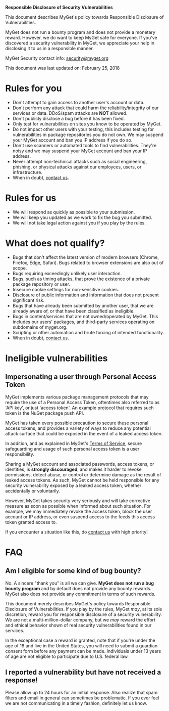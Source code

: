 **Responsible Disclosure of Security Vulnerabilities**

This document describes MyGet's policy towards Responsible Disclosure of Vulnerabilities.

MyGet does not run a bounty program and does not provide a monetary reward. However, we do want to keep MyGet safe for everyone. If you've discovered a security vulnerability in MyGet, we appreciate your help in disclosing it to us in a responsible manner.

MyGet Security contact info: [security@myget.org](mailto:security@myget.org?subject=%5BSecurity%5D%20Question%20about%20Responsible%20Disclosure%20of%20Vulnerabilities)

This document was last updated on: February 25, 2018

# Rules for you

- Don't attempt to gain access to another user's account or data.
- Don't perform any attack that could harm the reliability/integrity of our services or data. DDoS/spam attacks are **NOT** allowed.
- Don't publicly disclose a bug before it has been fixed.
- Only test for vulnerabilities on sites you know to be operated by MyGet.
- Do not impact other users with your testing, this includes testing for vulnerabilities in package repositories you do not own. We may suspend your MyGet account and ban you IP address if you do so.
- Don't use scanners or automated tools to find vulnerabilities. They're noisy and we may suspend your MyGet account and ban your IP address.
- Never attempt non-technical attacks such as social engineering, phishing, or physical attacks against our employees, users, or infrastructure.
- When in doubt, [contact us](mailto:security@myget.org?subject=%5BSecurity%5D%20Question%20about%20Responsible%20Disclosure%20of%20Vulnerabilities).

# Rules for us

- We will respond as quickly as possible to your submission.
- We will keep you updated as we work to fix the bug you submitted.
- We will not take legal action against you if you play by the rules.

# What does not qualify?

- Bugs that don't affect the latest version of modern browsers (Chrome, Firefox, Edge, Safari). Bugs related to browser extensions are also out of scope.
- Bugs requiring exceedingly unlikely user interaction.
- Bugs, such as timing attacks, that prove the existence of a private package repository or user.
- Insecure cookie settings for non-sensitive cookies.
- Disclosure of public information and information that does not present significant risk.
- Bugs that have already been submitted by another user, that we are already aware of, or that have been classified as ineligible.
- Bugs in content/services that are not owned/operated by MyGet. This includes our users' packages, and third-party services operating on subdomains of myget.org.
- Scripting or other automation and brute forcing of intended functionality.
- When in doubt, [contact us](mailto:security@myget.org?subject=%5BSecurity%5D%20Question%20about%20Responsible%20Disclosure%20of%20Vulnerabilities).

# Ineligible vulnerabilities

## Impersonating a user through Personal Access Token

MyGet implements various package management protocols that may require the use of a Personal Access Token, oftentimes also referred to as 'API key', or just 'access token'. An example protocol that requires such token is the NuGet package push API.

MyGet has taken every possible precaution to secure these personal access tokens, and provides a variety of ways to reduce any potential attack surface that could be exposed in the event of a leaked access token.

In addition, and as explained in MyGet's [Terms of Service](https://myget.org/policies/terms), secure safeguarding and usage of such personal access token is a user responsibility.

Sharing a MyGet account and associated passwords, access tokens, or identities, is **strongly discouraged**, and makes it harder to revoke permissions, detect abuse, or control or determine damage as the result of leaked access tokens. As such, MyGet cannot be held responsible for any security vulnerability exposed by a leaked access token, whether accidentally or voluntarily.

However, MyGet takes security very seriously and will take corrective measure as soon as possible when informed about such situation. For example, we may immediately revoke the access token, block the user account or IP address, or even suspend access to the feeds this access token granted access to.

If you encounter a situation like this, do [contact us](mailto:security@myget.org?subject=%5BSecurity%5D%20%5BHigh%20Priority%5D%20Leaked%20access%20token) with high priority!

# FAQ

## Am I eligible for some kind of bug bounty?

No. A sincere "thank you" is all we can give. **MyGet does not run a bug bounty program** and by default does not provide any bounty rewards. MyGet also does not provide any commitment in terms of such rewards.

This document merely describes MyGet's policy towards Responsible Disclosure of Vulnerabilities. If you play by the rules, MyGet *may*, at its sole discretion, reward you for responsible disclosure of a security vulnerability. We are not a multi-million-dollar company, but we *may* reward the effort and ethical behavior shown of real security vulnerabilities found in our services.

In the exceptional case a reward is granted, note that if you're under the age of 18 and live in the United States, you will need to submit a guardian consent form before any payment can be made. Individuals under 13 years of age are not eligible to participate due to U.S. federal law.

## I reported a vulnerability but have not received a response!

Please allow up to 24 hours for an initial response. Also realize that spam filters and email in general can sometimes be problematic. If you ever feel we are not communicating in a timely fashion, definitely let us know.